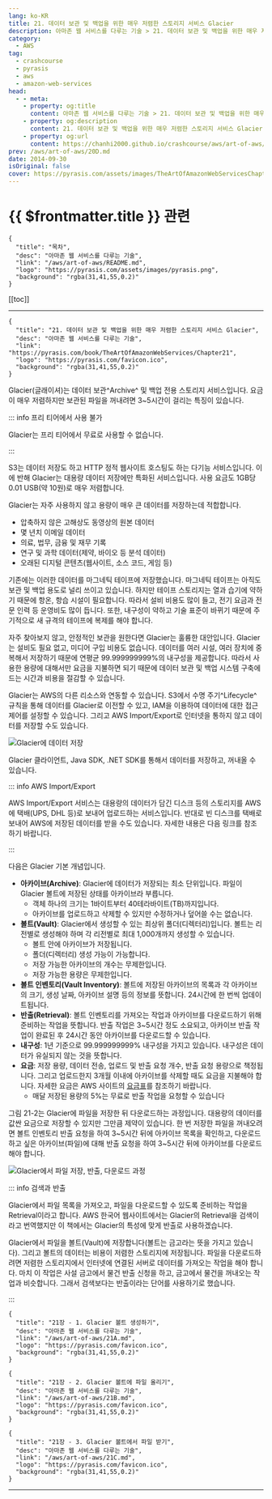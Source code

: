 ```yaml
---
lang: ko-KR
title: 21. 데이터 보관 및 백업을 위한 매우 저렴한 스토리지 서비스 Glacier
description: 아마존 웹 서비스를 다루는 기술 > 21. 데이터 보관 및 백업을 위한 매우 저렴한 스토리지 서비스 Glacier
category:
  - AWS
tag: 
  - crashcourse
  - pyrasis
  - aws 
  - amazon-web-services
head:
  - - meta:
    - property: og:title
      content: 아마존 웹 서비스를 다루는 기술 > 21. 데이터 보관 및 백업을 위한 매우 저렴한 스토리지 서비스 Glacier
    - property: og:description
      content: 21. 데이터 보관 및 백업을 위한 매우 저렴한 스토리지 서비스 Glacier
    - property: og:url
      content: https://chanhi2000.github.io/crashcourse/aws/art-of-aws/21.html
prev: /aws/art-of-aws/20D.md
date: 2014-09-30
isOriginal: false
cover: https://pyrasis.com/assets/images/TheArtOfAmazonWebServicesChapter21/1.png
---
```


# {{ $frontmatter.title }} 관련

```component VPCard
{
  "title": "목차",
  "desc": "아마존 웹 서비스를 다루는 기술",
  "link": "/aws/art-of-aws/README.md",
  "logo": "https://pyrasis.com/assets/images/pyrasis.png",
  "background": "rgba(31,41,55,0.2)"
}
```

[[toc]]

---

```component VPCard
{
  "title": "21. 데이터 보관 및 백업을 위한 매우 저렴한 스토리지 서비스 Glacier",
  "desc": "아마존 웹 서비스를 다루는 기술",
  "link": "https://pyrasis.com/book/TheArtOfAmazonWebServices/Chapter21",
  "logo": "https://pyrasis.com/favicon.ico",
  "background": "rgba(31,41,55,0.2)"
}
```

Glacier(글래이셔)는 데이터 보관^Archive^ 및 백업 전용 스토리지 서비스입니다. 요금이 매우 저렴하지만 보관된 파일을 꺼내려면 3~5시간이 걸리는 특징이 있습니다.

::: info 프리 티어에서 사용 불가

Glacier는 프리 티어에서 무료로 사용할 수 없습니다.

:::

S3는 데이터 저장도 하고 HTTP 정적 웹사이트 호스팅도 하는 다기능 서비스입니다. 이에 반해 Glacier는 대용량 데이터 저장에만 특화된 서비스입니다. 사용 요금도 1GB당 0.01 USB(약 10원)로 매우 저렴합니다.

Glacier는 자주 사용하지 않고 용량이 매우 큰 데이터를 저장하는데 적합합니다.

- 압축하지 않은 고해상도 동영상의 원본 데이터
- 몇 년치 이메일 데이터
- 의료, 법무, 금융 및 재무 기록
- 연구 및 과학 데이터(제약, 바이오 등 분석 데이터)
- 오래된 디지털 콘텐츠(웹사이트, 소스 코드, 게임 등)

기존에는 이러한 데이터를 마그네틱 테이프에 저장했습니다. 마그네틱 테이프는 아직도 보관 및 백업 용도로 널리 쓰이고 있습니다. 하지만 테이프 스토리지는 열과 습기에 약하기 때문에 항온, 항습 시설이 필요합니다. 따라서 설비 비용도 많이 들고, 전기 요금과 전문 인력 등 운영비도 많이 듭니다. 또한, 내구성이 약하고 기술 표준이 바뀌기 때문에 주기적으로 새 규격의 테이프에 복제를 해야 합니다.

자주 찾아보지 않고, 안정적인 보관을 원한다면 Glacier는 훌륭한 대안입니다. Glacier는 설비도 필요 없고, 미디어 구입 비용도 없습니다. 데이터를 여러 시설, 여러 장치에 중복해서 저장하기 때문에 연평균 99.999999999%의 내구성을 제공합니다. 따라서 사용한 용량에 대해서만 요금을 지불하면 되기 때문에 데이터 보관 및 백업 시스템 구축에 드는 시간과 비용을 절감할 수 있습니다.

Glacier는 AWS의 다른 리소스와 연동할 수 있습니다. S3에서 수명 주기^Lifecycle^ 규칙을 통해 데이터를 Glacier로 이전할 수 있고, IAM을 이용하여 데이터에 대한 접근제어를 설정할 수 있습니다. 그리고 AWS Import/Export로 인터넷을 통하지 않고 데이터를 저장할 수도 있습니다.

![Glacier에 데이터 저장](https://pyrasis.com/assets/images/TheArtOfAmazonWebServicesChapter21/1.png)

Glacier 클라이언트, Java SDK, .NET SDK를 통해서 데이터를 저장하고, 꺼내올 수 있습니다.

::: info AWS Import/Export

AWS Import/Export 서비스는 대용량의 데이터가 담긴 디스크 등의 스토리지를 AWS에 택배(UPS, DHL 등)로 보내어 업로드하는 서비스입니다. 반대로 빈 디스크를 택배로 보내어 AWS에 저장된 데이터를 받을 수도 있습니다.
자세한 내용은 다음 링크를 참조하기 바랍니다.

<SiteInfo
  name="AWS Snowball | 안전한 엣지 컴퓨팅 및 오프라인 데이터 전송 | Amazon Web Services"
  desc="AWS Snowball은 안전한 디바이스를 사용하여 AWS 클라우드에서 대용량 데이터를 송수신하는 페타바이트 규모의 데이터 전송 서비스입니다. Snowball은 높은 네트워크 비용, 긴 전송 시간 및 보안 우려 사항과 같은 문제를 해결하여 가능한 한 효율적으로 데이터를 마이그레이션합니다."
  url="https://aws.amazon.com/ko/importexport/"
  logo="https://aws.amazon.com/favicon.ico"
  preview="https://a0.awsstatic.com/libra-css/images/logos/aws_logo_smile_1200x630.png"/>

:::

다음은 Glacier 기본 개념입니다.

- **아카이브(Archive)**: Glacier에 데이터가 저장되는 최소 단위입니다. 파일이 Glacier 볼트에 저장된 상태를 아카이브라 부릅니다.
  - 객체 하나의 크기는 1바이트부터 40테라바이트(TB)까지입니다.
  - 아카이브를 업로드하고 삭제할 수 있지만 수정하거나 덮어쓸 수는 없습니다.
- **볼트(Vault)**: Glacier에서 생성할 수 있는 최상위 폴더(디렉터리)입니다. 볼트는 리전별로 생성해야 하며 각 리전별로 최대 1,000개까지 생성할 수 있습니다.
  - 볼트 안에 아카이브가 저장됩니다.
  - 폴더(디렉터리) 생성 가능이 가능합니다.
  - 저장 가능한 아카이브의 개수는 무제한입니다.
  - 저장 가능한 용량은 무제한입니다.
- **볼트 인벤토리(Vault Inventory)**: 볼트에 저장된 아카이브의 목록과 각 아카이브의 크기, 생성 날짜, 아카이브 설명 등의 정보를 뜻합니다. 24시간에 한 번씩 업데이트됩니다.
- **반출(Retrieval)**: 볼트 인벤토리를 가져오는 작업과 아카이브를 다운로드하기 위해 준비하는 작업을 뜻합니다. 반출 작업은 3~5시간 정도 소요되고, 아카이브 반출 작업이 완료된 후 24시간 동안 아카이브를 다운로드할 수 있습니다.
- **내구성**: 1년 기준으로 99.999999999% 내구성을 가지고 있습니다. 내구성은 데이터가 유실되지 않는 것을 뜻합니다.
- **요금**: 저장 용량, 데이터 전송, 업로드 및 반출 요청 개수, 반출 요청 용량으로 책정됩니다. 그리고 업로드한지 3개월 이내에 아카이브를 삭제할 때도 요금을 지불해야 합니다. 자세한 요금은 AWS 사이트의 [<FontIcon icon="fa-brands fa-aws"/>요금표](https://aws.amazon.com/ko/glacier/pricing/)를 참조하기 바랍니다.
  - 매달 저장된 용량의 5%는 무료로 반출 작업을 요청할 수 있습니다

그림 21-2는 Glacier에 파일을 저장한 뒤 다운로드하는 과정입니다. 대용량의 데이터를 값싼 요금으로 저장할 수 있지만 그만큼 제약이 있습니다. 한 번 저장한 파일을 꺼내오려면 볼트 인벤토리 반출 요청을 하여 3\~5시간 뒤에 아카이브 목록을 확인하고, 다운로드하고 싶은 아카이브(파일)에 대해 반출 요청을 하여 3\~5시간 뒤에 아카이브를 다운로드해야 합니다.

![Glacier에서 파일 저장, 반출, 다운로드 과정](https://pyrasis.com/assets/images/TheArtOfAmazonWebServicesChapter21/2.png)

::: info 검색과 반출

Glacier에서 파일 목록을 가져오고, 파일을 다운로드할 수 있도록 준비하는 작업을 Retrieval이라고 합니다. AWS 한국어 웹사이트에서는 Glacier의 Retrieval을 검색이라고 번역했지만 이 책에서는 Glacier의 특성에 맞게 반출로 사용하겠습니다.

Glacier에서 파일을 볼트(Vault)에 저장합니다(볼트는 금고라는 뜻을 가지고 있습니다). 그리고 볼트의 데이터는 비용이 저렴한 스토리지에 저장됩니다. 파일을 다운로드하려면 저렴한 스토리지에서 인터넷에 연결된 서버로 데이터를 가져오는 작업을 해야 합니다. 마치 이 작업은 사설 금고에서 물건 반출 신청을 하고, 금고에서 물건을 꺼내오는 작업과 비슷합니다. 그래서 검색보다는 반출이라는 단어를 사용하기로 했습니다.

:::

```component VPCard
{
  "title": "21장 - 1. Glacier 볼트 생성하기",
  "desc": "아마존 웹 서비스를 다루는 기술",
  "link": "/aws/art-of-aws/21A.md",
  "logo": "https://pyrasis.com/favicon.ico",
  "background": "rgba(31,41,55,0.2)"
}
```

```component VPCard
{
  "title": "21장 - 2. Glacier 볼트에 파일 올리기",
  "desc": "아마존 웹 서비스를 다루는 기술",
  "link": "/aws/art-of-aws/21B.md",
  "logo": "https://pyrasis.com/favicon.ico",
  "background": "rgba(31,41,55,0.2)"
}
```

```component VPCard
{
  "title": "21장 - 3. Glacier 볼트에서 파일 받기",
  "desc": "아마존 웹 서비스를 다루는 기술",
  "link": "/aws/art-of-aws/21C.md",
  "logo": "https://pyrasis.com/favicon.ico",
  "background": "rgba(31,41,55,0.2)"
}
```

---
